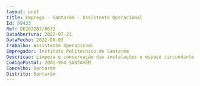 ```yaml
--- 
layout: post
title: Emprego - Santarém - Assistente Operacional
Id: 99433
Ref: OE202207/0672
DataAbertura: 2022-07-21
DataFecho: 2022-08-03
Trabalho: Assistente Operacional
Empregador: Instituto Politécnico de Santarém
Descricao: Limpeza e conservação das instalações e espaço circundante  Abastecimento e a reposição dos materiais de consumo diário, higienização e limpeza de superfícies, equipamentos mobiliários e sanitários  Realizar tarefas de arrumação e distribuição  Executar tarefas elementares de apoio à atividade letiva e aos órgãos e serviços, indispensáveis ao normal funcionamento podendo comportar esforço físico.
CodigoPostal: 2001-904 SANTARÉM
Concelho: Santarém
Distrito: Santarém
--- 
```

